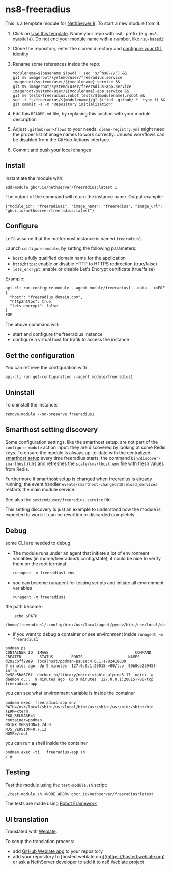 # ns8-freeradius

This is a template module for [NethServer 8](https://github.com/NethServer/ns8-core).
To start a new module from it:

1. Click on [Use this template](https://github.com/NethServer/ns8-freeradius/generate).
   Name your repo with `ns8-` prefix (e.g. `ns8-mymodule`). 
   Do not end your module name with a number, like ~~`ns8-baaad2`~~!

1. Clone the repository, enter the cloned directory and
   [configure your GIT identity](https://git-scm.com/book/en/v2/Getting-Started-First-Time-Git-Setup#_your_identity)

1. Rename some references inside the repo:
   ```
   modulename=$(basename $(pwd) | sed 's/^ns8-//') &&
   git mv imageroot/systemd/user/freeradius.service imageroot/systemd/user/${modulename}.service &&
   git mv imageroot/systemd/user/freeradius-app.service imageroot/systemd/user/${modulename}-app.service && 
   git mv tests/freeradius.robot tests/${modulename}.robot &&
   sed -i "s/freeradius/${modulename}/g" $(find .github/ * -type f) &&
   git commit -a -m "Repository initialization"
   ```

1. Edit this `README.md` file, by replacing this section with your module
   description

1. Adjust `.github/workflows` to your needs. `clean-registry.yml` might
   need the proper list of image names to work correctly. Unused workflows
   can be disabled from the GitHub Actions interface.

1. Commit and push your local changes

## Install

Instantiate the module with:

    add-module ghcr.io/nethserver/freeradius:latest 1

The output of the command will return the instance name.
Output example:

    {"module_id": "freeradius1", "image_name": "freeradius", "image_url": "ghcr.io/nethserver/freeradius:latest"}

## Configure

Let's assume that the mattermost instance is named `freeradius1`.

Launch `configure-module`, by setting the following parameters:
- `host`: a fully qualified domain name for the application
- `http2https`: enable or disable HTTP to HTTPS redirection (true/false)
- `lets_encrypt`: enable or disable Let's Encrypt certificate (true/false)


Example:

```
api-cli run configure-module --agent module/freeradius1 --data - <<EOF
{
  "host": "freeradius.domain.com",
  "http2https": true,
  "lets_encrypt": false
}
EOF
```

The above command will:
- start and configure the freeradius instance
- configure a virtual host for trafik to access the instance

## Get the configuration
You can retrieve the configuration with

```
api-cli run get-configuration --agent module/freeradius1
```

## Uninstall

To uninstall the instance:

    remove-module --no-preserve freeradius1

## Smarthost setting discovery

Some configuration settings, like the smarthost setup, are not part of the
`configure-module` action input: they are discovered by looking at some
Redis keys.  To ensure the module is always up-to-date with the
centralized [smarthost
setup](https://nethserver.github.io/ns8-core/core/smarthost/) every time
freeradius starts, the command `bin/discover-smarthost` runs and refreshes
the `state/smarthost.env` file with fresh values from Redis.

Furthermore if smarthost setup is changed when freeradius is already
running, the event handler `events/smarthost-changed/10reload_services`
restarts the main module service.

See also the `systemd/user/freeradius.service` file.

This setting discovery is just an example to understand how the module is
expected to work: it can be rewritten or discarded completely.

## Debug

some CLI are needed to debug

- The module runs under an agent that initiate a lot of environment variables (in /home/freeradius1/.config/state), it could be nice to verify them
on the root terminal

    `runagent -m freeradius1 env`

- you can become runagent for testing scripts and initiate all environment variables
  
    `runagent -m freeradius1`

 the path become : 
```
    echo $PATH
    /home/freeradius1/.config/bin:/usr/local/agent/pyenv/bin:/usr/local/sbin:/usr/local/bin:/usr/sbin:/usr/bin:/usr/
```

- if you want to debug a container or see environment inside
 `runagent -m freeradius1`
 ```
podman ps
CONTAINER ID  IMAGE                                      COMMAND               CREATED        STATUS        PORTS                    NAMES
d292c6ff28e9  localhost/podman-pause:4.6.1-1702418000                          9 minutes ago  Up 9 minutes  127.0.0.1:20015->80/tcp  80b8de25945f-infra
9e58e5bd676f  docker.io/library/nginx:stable-alpine3.17  nginx -g daemon o...  9 minutes ago  Up 9 minutes  127.0.0.1:20015->80/tcp  freeradius-app
```

you can see what environment variable is inside the container
```
podman exec  freeradius-app env
PATH=/usr/local/sbin:/usr/local/bin:/usr/sbin:/usr/bin:/sbin:/bin
TERM=xterm
PKG_RELEASE=1
container=podman
NGINX_VERSION=1.24.0
NJS_VERSION=0.7.12
HOME=/root
```

you can run a shell inside the container

```
podman exec -ti   freeradius-app sh
/ # 
```
## Testing

Test the module using the `test-module.sh` script:


    ./test-module.sh <NODE_ADDR> ghcr.io/nethserver/freeradius:latest

The tests are made using [Robot Framework](https://robotframework.org/)

## UI translation

Translated with [Weblate](https://hosted.weblate.org/projects/ns8/).

To setup the translation process:

- add [GitHub Weblate app](https://docs.weblate.org/en/latest/admin/continuous.html#github-setup) to your repository
- add your repository to [hosted.weblate.org]((https://hosted.weblate.org) or ask a NethServer developer to add it to ns8 Weblate project
